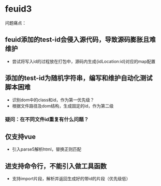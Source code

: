 # feuid3

问题痛点：

## feuid添加的test-id会侵入源代码，导致源码膨胀且难维护
- 尝试将写入id的过程放在打包中，源码内生成{idLocation:id}对应的map配置

## 添加的test-id为随机字符串，编写和维护自动化测试脚本困难
- 识别dom中的class和id，作为第一优先级？
- 根据文件路径及dom结构，生成固定的id，作为第二级

### 疑问：在不同文件id重复有什么问题？

## 仅支持vue
- 引入parse5解析html，替换正则匹配

## 进支持命令行，不能引入做工具函数
- 支持import片段，解析并返回生成好的带id的片段（优先级低）